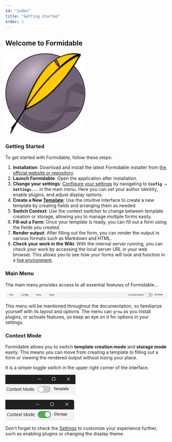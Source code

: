 ```yaml
---
id: "index"
title: "Getting Started"
order: 1
---
```


## Welcome to Formidable

![Formidable Logo](images/formidable.png)

### Getting Started

To get started with Formidable, follow these steps:

1. **Installation**: Download and install the latest Formidable installer from [the official website or repository](https://github.com/petervdpas/Formidable/releases).
2. **Launch Formidable**: Open the application after installation.
3. **Change your settings**: [Configure your settings](#settings) by navigating to **`Config → Settings...`** in the main menu. Here you can set your author identity, enable plugins, and adjust display options.
4. **Create a New [Template](#templates)**: Use the intuitive interface to create a new template by creating fields and arranging them as needed.
5. **Switch Context**: Use the context switcher to change between template creation or storage, allowing you to manage multiple forms easily.
6. **Fill out a Form**: Once your template is ready, you can fill out a form using the fields you created.
7. **Render output**: After filling out the form, you can render the output in various formats such as Markdown and HTML.
8. **Check your work in the Wiki**: With the internal server running, you can check your work by accessing the local server URL in your web browser. This allows you to see how your forms will look and function in a [live environment](http://localhost:8383).

### Main Menu

The main menu provides access to all essential features of Formidable...

![Main Menu](images/main-menu.png)

This menu will be mentioned throughout the documentation, so familiarize yourself with its layout and options. The menu can `grow` as you install plugins, or activate features, so keep an eye on it for options in your settings.

### Context Mode

Formidable allows you to switch **template creation mode** and **storage mode** easily. This means you can move from creating a template to filling out a form or viewing the rendered output without losing your place.

It is a simple toggle switch in the upper right corner of the interface.

![Template Context](images/context-template.png)

![Storage Context](images/context-storage.png)

Don't forget to check the [Settings](#settings) to customize your experience further, such as enabling plugins or changing the display theme.
